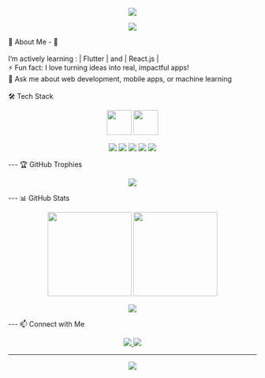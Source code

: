 <!-- Banner -->
<p align="center">
  <img
    src="https://capsule-render.vercel.app/api?type=waving&color=gradient&height=180&section=header&text=Lami%20G&fontSize=60&fontColor=ffffff&animation=wave&fontWeight=800"
  />
</p>

<!-- Typing Effect -->
<p align="center">
  <img
    src="https://readme-typing-svg.herokuapp.com?lines=Full-stack+Developer;Mobile+App+Builder;ML+Enthusiast;Always+Learning+New+Tech&center=true&width=500&height=50"
  />
</p>
🚀 About Me - 🔭<br /><br />
I’m actively learning : | Flutter | and | React.js | <br />⚡ Fun fact: I love
turning ideas into real, impactful apps!  <br />💬 Ask me about web
development, mobile apps, or machine learning  <br /><br />
🛠 Tech Stack

<p align="center">
  <!-- Row 1 -->
  <img
    src="https://skillicons.dev/icons?i=html,css,js,react,nodejs"
    height="50"
  />
  <img
    src="https://skillicons.dev/icons?i=flutter,python,mysql,git,github"
    height="50"
  />
</p>

<p align="center">
  <img
    src="https://img.shields.io/badge/Framework-Flutter-blue?style=for-the-badge&logo=flutter&logoColor=white"
  />
  <img
    src="https://img.shields.io/badge/Framework-React-61DAFB?style=for-the-badge&logo=react&logoColor=white"
  />
  <img
    src="https://img.shields.io/badge/Backend-Node.js-339933?style=for-the-badge&logo=node.js&logoColor=white"
  />
  <img
    src="https://img.shields.io/badge/Database-MySQL-4479A1?style=for-the-badge&logo=mysql&logoColor=white"
  />
  <img
    src="https://img.shields.io/badge/ML-Python-yellow?style=for-the-badge&logo=python&logoColor=white"
  />
</p>

--- 🏆 GitHub Trophies
<p align="center">
  <img
    src="https://github-profile-trophy.vercel.app/?username=lami-G&theme=onedark&row=1&column=6"
  />
</p>

--- 📊 GitHub Stats
<p align="center">
  <img
    height="170em"
    src="https://github-readme-stats.vercel.app/api?username=lami-G&show_icons=true&theme=tokyonight"
  />
  <img
    height="170em"
    src="https://github-readme-streak-stats.herokuapp.com/?user=lami-G&theme=tokyonight"
  />
</p>

<p align="center">
  <img
    src="https://github-readme-stats.vercel.app/api/top-langs/?username=lami-G&layout=compact&theme=tokyonight"
  />
</p>




--- 📫 Connect with Me
<p align="center">
  <a href="https://www.linkedin.com/in/lami-getachew-016a1534a/">
    <img
      src="https://img.shields.io/badge/LinkedIn-blue?logo=linkedin&logoColor=white"
    />
  </a>
  <a href="mailto:lamichache@gmail.com">
    <img
      src="https://img.shields.io/badge/Email-D14836?logo=gmail&logoColor=white"
    />
  </a>
</p>

---

<!-- Footer Banner -->
<p align="center">
  <img
    src="https://capsule-render.vercel.app/api?type=waving&color=0:0f0c29,100:302b63,200:24243e&height=100&section=footer"
  />
</p>
